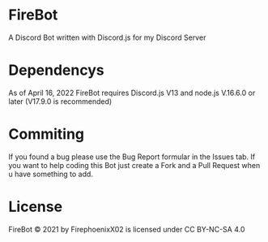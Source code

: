 # FireBot
A Discord Bot written with Discord.js for my Discord Server 

# Dependencys
As of April 16, 2022 FireBot requires Discord.js V13 and node.js V.16.6.0 or later (V17.9.0 is recommended)

# Commiting

If you found a bug please use the Bug Report formular in the Issues tab.
If you want to help coding this Bot just create a Fork and a Pull Request when u have something to add.

# License

 FireBot © 2021 by FirephoenixX02 is licensed under CC BY-NC-SA 4.0
